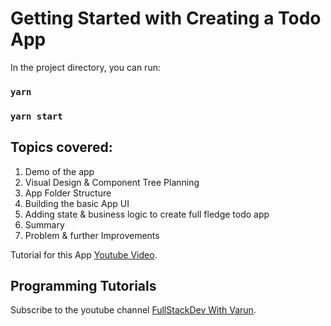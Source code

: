 # Getting Started with Creating a Todo App

In the project directory, you can run:
### `yarn`
### `yarn start`

## Topics covered:

1. Demo of the app
2. Visual Design & Component Tree Planning
3. App Folder Structure
4. Building the basic App UI
5. Adding state & business logic to create full fledge todo app
6. Summary
6. Problem & further Improvements

Tutorial for this App [Youtube Video](https://facebook.github.io/create-react-app/docs/getting-started).


## Programming Tutorials

Subscribe to the youtube channel [FullStackDev With Varun](https://www.youtube.com/channel/UCJErruzdazYFQfDdb6avbtA).

